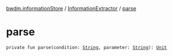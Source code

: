 [bwdm.informationStore](../index.md) / [InformationExtractor](index.md) / [parse](./parse.md)

# parse

`private fun parse(condition: `[`String`](https://kotlinlang.org/api/latest/jvm/stdlib/kotlin/-string/index.html)`, parameter: `[`String`](https://kotlinlang.org/api/latest/jvm/stdlib/kotlin/-string/index.html)`): `[`Unit`](https://kotlinlang.org/api/latest/jvm/stdlib/kotlin/-unit/index.html)